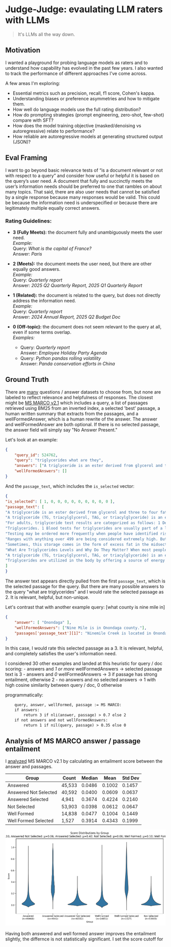 # Judge-Judge: evaulating LLM raters with LLMs

> It's LLMs all the way down.

## Motivation
I wanted a playground for probing language models as raters and to understand how capability
has evolved in the past few years. I also wanted to track the performance of different approaches I've come
across.

A few areas I'm exploring:
- Essential metrics such as precision, recall, f1 score, Cohen's kappa.
- Understanding biases or preference asymmetries and how to mitigate them.
- How well do language models use the full rating distribution?
- How do prompting strategies (prompt engineering, zero-shot, few-shot) compare with SFT?
- How does the model training objective (masked/denoising vs autoregressive) relate to performance?
- How reliable are autoregressive models at generating structured output (JSON)?

## Eval Framing
I want to go beyond basic relevance tests of “is a document relevant or not with respect 
to a query” and consider how useful or helpful it is based on the query’s user need. A 
document that fully and succinctly meets the user’s information needs should be preferred 
to one that rambles on about many topics. That said, there are also user needs that cannot 
be satisfied by a single response because many responses would be valid. This could be 
because the information need is underspecified or because there are legitimately multiple 
equally correct answers.

### Rating Guidelines:
- **3 (Fully Meets):** the document fully and unambiguously meets the user need.  
  *Example:*  
  Query: *What is the capital of France?*  
  Answer: *Paris*

- **2 (Meets):** the document meets the user need, but there are other equally good answers.  
  *Example:*  
  Query: *Quarterly report*  
  Answer: *2025 Q2 Quarterly Report, 2025 Q1 Quarterly Report*

- **1 (Related):** the document is related to the query, but does not directly address the information need.  
  *Example:*  
  Query: *Quarterly report*  
  Answer: *2024 Annual Report, 2025 Q2 Budget Doc*

- **0 (Off-topic):** the document does not seem relevant to the query at all, even if some terms overlap.  
  *Examples:*  
  - Query: *Quarterly report*  
    Answer: *Employee Holiday Party Agenda*  
  - Query: *Python pandas rolling volatility*  
    Answer: *Panda conservation efforts in China*


## Ground Truth
There are [many](https://github.com/ad-freiburg/large-qa-datasets) questions / answer
datasets to choose from, but none are labeled to reflect relevance and helpfulness of
responses. The closest might be [MS MARCO v2.1](https://huggingface.co/datasets/microsoft/ms_marco)
which includes a query, a list of passages retrieved using BM25 from an inverted index,
a selected 'best' passage, a human written summary that extracts from the passages, and
a wellFormedAnswer, which is a human rewrite of the answer. The answer and wellFormedAnswer
are both optional. If there is no selected passage, the answer field will simply say
"No Answer Present."

Let's look at an example:

```json
{
    "query_id": 524762,
    "query": "triglycerides what are they",
    "answers": ["A triglyceride is an ester derived from glycerol and three to four fatty acids."],
    "wellFormedAnswers": []
}
```

And the `passage_text`, which includes the `is_selected` vector:
```json
{
"is_selected": [ 1, 0, 0, 0, 0, 0, 0, 0, 0, 0 ],
"passage_text": [
"A triglyceride is an ester derived from glycerol and three to four fatty acids. Triglycerides are the main constituents of body fat in humans and other animals, as well as vegetable fat. They are also present in the blood to enable the bidirectional transference of adipose fat and blood glucose from the liver, and are a major component of human skin oils. There are many different types of triglyceride, with the main division between saturated and unsaturated types. Saturated fats are saturated",
"A triglyceride (TG, triacylglycerol, TAG, or triacylglyceride) is an ester derived from glycerol and three to four fatty acids (from tri-and glyceride). Triglycerides are the main constituents of body fat in humans and other animals, as well as vegetable fat. They are also present in the blood to enable the bidirectional transference of adipose fat and blood glucose from the liver, and are a major component of human skin oils.",
"For adults, triglyceride test results are categorized as follows: 1 Desirable: Less than 150 mg/dL (1.7 mmol/L) 2 Borderline high: 150 to 199 mg/dL (1.7-2.2 mmol/L) 3 High: 200 to 499 mg/dL (2.3-5.6 mmol/L) 4 Very high: Greater than 500 mg/dL (5.6 mmol/L)",
"Triglycerides. 1 Blood tests for triglycerides are usually part of a lipid profile that is used to help identify an individual's risk of developing heart disease and to help make decisions about what treatment may be needed if there is borderline or high risk.",
"Testing may be ordered more frequently when people have identified risk factors for heart disease. 1 Some risk factors for heart disease include: 2 Cigarette smoking. 3 Being overweight or obese. 4 Unhealthy diet. 5 Being physically inactive—not getting enough exercise. 6 Age (men 45 years or older or women 55 years or older)",
"Ranges with anything over 499 are being considered extremely high. But these numbers serve more as just a measurement method. They are used to assess risk. Most people wondering what are triglycerides also want to know what having elevated triglycerides levels can mean for the body. Atherosclerosis is the biggest risk associated with having high triglycerides levels.",
"Sometimes, this storage comes in the form of excess fat in the midsection. Figuring out just what are triglycerides means understanding where they come from. In most cases, triglycerides are the result of digestion and the body breaking down fats. Sometimes they also are the byproduct of carbohydrates as well. While the fats are not always a bad thing, having triglycerides too high can be and for a multitude of reasons.",
"What Are Triglycerides Levels and Why Do They Matter? When most people ask what are triglycerides, it is because they associate the word with being bad for the body. In fact, they are incredibly important to many body processes and are considered the main form of fat within the body. The body uses triglycerides for energy, which is a good thing.",
"A triglyceride (TG, triacylglycerol, TAG, or triacylglyceride) is an ester derived from glycerol and three fatty acids (from tri- and glyceride). Triglycerides are the main constituents of body fat in humans and other animals, as well as vegetable fat. They are also present in the blood to enable the bidirectional transference of adipose fat and blood glucose from the liver, and are a major component of human skin oils.",
"Triglycerides are utilized in the body by offering a source of energy to cells that require it. They are a normal component of the blood and are naturally stored in fat deposits. However, when present in excess triglycerides can cause problems in the body and lead to serious diseases."
]
}
```

The answer text appears directly pulled from the first `passage_text`, which is the selected
passage for the query. But there are many possible answers to the query "what are triglycerides"
and I would rate the selected passage as 2. It is relevant, helpful, but non-unique.


Let's contrast that with another example query: [what county is nine mile in]

```json
{
    "answer": [ "Onondaga" ],
    "wellFormedAnswers": ["Nine Mile is in Onondaga county."],
    "passages['passage_text'][1]": "Ninemile Creek is located in Onondaga County near the towns of Camillus. and Marcellus. There are 5 miles of Public Fishing Rights (PFR’s) along this. medium sized mostly open stream. Ninemile Creek is a popular fly fishing. location. Both wild brown trout and the occasional wild brook trout are found. in the stream.The stream is also stocked annually by Onondaga County’s."
}
```

In this case, I would rate this selected passage as a 3. It is relevant, helpful, and
completely satisfies the user's information need.

I considered 30 other examples and landed at this heuristic for query / doc scoring:
    - answers and *1 or more* wellFormedAnswers -> selected passage text is 3
    - answers and *0* wellFormedAnswers -> 3 if passage has strong entailment, otherwise 2
    - no answers and no selected answers -> 1 with high cosine similarity between query / doc, 0 otherwise

programmatically:
```
    query, answer, wellFormed, passage := MS MARCO:
    if answers:
        return 3 if nli(answer, passage) > 0.7 else 2
    if not answers and not wellFormedAnswers:
        return 1 if nil(query, passage) > 0.35 else 0
```

## Analysis of MS MARCO answer / passage entailment
I [analyzed](notebooks/msmarco_relevance.ipynb) MS MARCO v2.1 by calculating an entailment
score between the answer and passages.

| Group                  | Count  | Median  | Mean    | Std Dev  |
|-------------------------|--------|---------|---------|----------|
| Answered               | 45,533 | 0.0486  | 0.1002  | 0.1457   |
| Answered Not Selected  | 40,592 | 0.0400  | 0.0609  | 0.0637   |
| Answered Selected       | 4,941 | 0.3674  | 0.4224  | 0.2140   |
| Not Selected           | 53,903 | 0.0398  | 0.0612  | 0.0647   |
| Well Formed            | 14,838 | 0.0477  | 0.1004  | 0.1449   |
| Well Formed Selected    | 1,527 | 0.3914  | 0.4343  | 0.1999   |

![violin plot](assets/msmarco_score_distribution.png)

Having both answered and well formed answer improves the entailment slightly,
the differnce is not statistically significant. I set the score cutoff
for 

